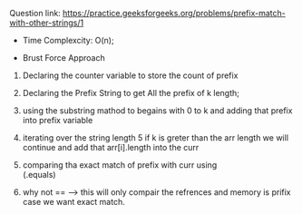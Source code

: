 Question link: https://practice.geeksforgeeks.org/problems/prefix-match-with-other-strings/1

* Time Complexcity: O(n);

* Brust Force Approach

1. Declaring the counter variable to store the count of prefix
2. Declaring the Prefix String to get All the prefix of k length;
3. using the substring mathod to begains with 0 to k and adding that prefix into prefix variable

4. iterating over the string length
5 if k is greter than the arr length we will continue and add that arr[i].length into the curr 

6. comparing tha exact match of prefix with curr using  
 (.equals) 
 7. why not == --> this will only compair the refrences and memory is prifix case we want exact match.
